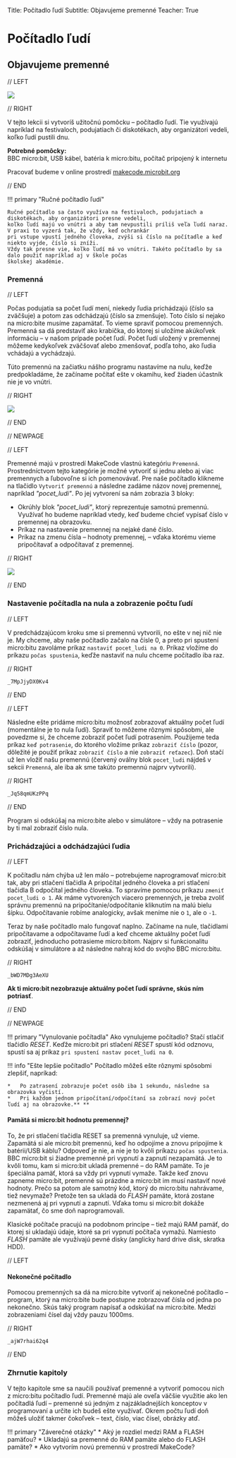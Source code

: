 Title:   Počítadlo ľudí
Subtitle:   Objavujeme premenné 
Teacher:	True

# Počítadlo ľudí
## Objavujeme premenné

// LEFT

![](images/pocitadlo_ludi.jpg)

// RIGHT

<div markdown="1" class="lection-desc">
V tejto lekcii si vytvoríš užitočnú pomôcku – počítadlo ľudí. Tie využívajú napríklad na festivaloch, podujatiach
či diskotékach, aby organizátori vedeli, koľko ľudí pustili dnu.
</div>

**Potrebné pomôcky:**  
BBC micro:bit, USB kábel, batéria k micro:bitu, počítač pripojený k internetu

Pracovať budeme v online prostredí [makecode.microbit.org](https://makecode.microbit.org/)

// END

!!! primary "Ručné počítadlo ľudí"

	Ručné počítadlo sa často využíva na festivaloch, podujatiach a diskotékach, aby organizátori presne vedeli,
	koľko ľudí majú vo vnútri a aby tam nevpustili príliš veľa ľudí naraz. V praxi to vyzerá tak, že vždy, keď ochrankár
	pri vstupe vpustí jedného človeka, zvýši si číslo na počítadle a keď niekto vyjde, číslo si zníži.
	Vždy tak presne vie, koľko ľudí má vo vnútri. Takéto počítadlo by sa dalo použiť napríklad aj v škole počas
	školskej akadémie.

### Premenná

// LEFT

Počas podujatia sa počet ľudí mení, niekedy ľudia prichádzajú (číslo sa zväčšuje)
a potom zas odchádzajú (číslo sa zmenšuje). Toto číslo si nejako na micro:bite musíme zapamätať.
To vieme spraviť pomocou premenných. Premenná sa dá predstaviť ako krabička, do ktorej si uložíme
akúkoľvek informáciu – v našom prípade počet ľudí. Počet ľudí uložený v premennej môžeme kedykoľvek
zväčšovať alebo zmenšovať, podľa toho, ako ľudia vchádajú a vychádzajú.

Túto premennú na začiatku nášho programu nastavíme na nulu, keďže predpokladáme,
že začíname počítať ešte v okamihu, keď žiaden účastník nie je vo vnútri.

// RIGHT

![](images/makecode_premenna.png)

// END

// NEWPAGE

// LEFT

Premenné majú v prostredí MakeCode vlastnú kategóriu `Premenná`. Prostredníctvom tejto kategórie je možné vytvoriť si jednu alebo aj viac
premennych a ľubovoľne si ich pomenovávať. Pre naše počítadlo klikneme na tlačidlo `Vytvoriť premennú`
a následne zadáme názov novej premennej, napríklad _"pocet_ludi"_.
Po jej vytvorení sa nám zobrazia 3 bloky:

*   Okrúhly blok _"pocet_ludi"_, ktorý reprezentuje samotnú premennú. Využívať ho budeme napríklad vtedy, keď budeme chcieť vypísať číslo v premennej na obrazovku. 
*   Príkaz na nastavenie premennej na nejaké dané číslo.
*   Príkaz na zmenu čísla – hodnoty premennej, – vďaka ktorému vieme pripočítavať a odpočítavať z premennej.


// RIGHT

![](images/makecode_premenna_2.png)

// END

### Nastavenie počítadla na nula a zobrazenie počtu ľudí

// LEFT

V predchádzajúcom kroku sme si premennú vytvorili, no ešte v nej nič nie je. My chceme, aby naše počítadlo začalo
na čísle 0, a preto pri spustení micro:bitu zavoláme príkaz `nastaviť pocet_ludi na 0`.
Príkaz vložíme do príkazu `počas spustenia`, keďže nastaviť na nulu chceme počítadlo iba raz.

// RIGHT

```makecode
_7MpJjyDX0Kv4
```

// END

// LEFT

Následne ešte pridáme micro:bitu možnosť zobrazovať aktuálny počet ľudí (momentálne je to nula ľudí).
Spraviť to môžeme rôznymi spôsobmi, ale povedzme si, že chceme zobraziť počet ľudí potrasením.
Použijeme teda príkaz `keď potrasenie`, do ktorého vložíme príkaz `zobraziť číslo` (pozor, dôležité je použiť
príkaz `zobraziť číslo` a nie `zobraziť reťazec`). Doň stačí už len vložiť našu premennú (červený oválny blok
`pocet_ludi` nájdeš v sekcii `Premenná`, ale iba ak sme takúto premennú najprv vytvorili).

// RIGHT

```makecode
_Jq58qmUKzPPq
```

// END

Program si odskúšaj na micro:bite alebo v simulátore – vždy na potrasenie by ti mal zobraziť číslo nula.


### Prichádzajúci a odchádzajúci ľudia

// LEFT

K počítadlu nám chýba už len málo – potrebujeme naprogramovať micro:bit tak, aby pri stlačení tlačidla A
pripočítal jedného človeka a pri stlačení tlačidla B odpočítal jedného človeka. To spravíme pomocou
príkazu `zmeniť pocet_ludi o 1`. Ak máme vytvorených viacero premenných, je treba zvoliť správnu premennú
na pripočítanie/odpočítanie kliknutím na malú bielu šípku. Odpočítavanie robíme analogicky,
avšak meníme nie o `1`, ale o `-1`.

Teraz by naše počítadlo malo fungovať naplno. Začíname na nule, tlačidlami pripočítavame a odpočítavame ľudí
a keď chceme aktuálny počet ľudí zobraziť, jednoducho potrasieme micro:bitom.
Najprv si funkcionalitu odskúšaj v simulátore a až následne nahraj kód do svojho BBC micro:bitu.


// RIGHT

```makecode
_bWD7MDg3AeXU
```

**Ak ti micro:bit nezobrazuje aktuálny počet ľudí správne, skús ním potriasť**.

// END



// NEWPAGE

!!! primary "Vynulovanie počítadla"
	Ako vynulujeme počítadlo? Stačí stlačiť tlačidlo _RESET_. Keďže micro:bit pri stlačení _RESET_ spustí kód odznovu,
	spustí sa aj príkaz `pri spustení nastav pocet_ludi na 0`. 

!!! info "Ešte lepšie počítadlo"
    Počítadlo môžeš ešte rôznymi spôsobmi zlepšiť, napríkad:

    *   Po zatrasení zobrazuje počet osôb iba 1 sekundu, následne sa obrazovka vyčistí.
    *   Pri každom jednom pripočítaní/odpočítaní sa zobrazí nový počet ľudí aj na obrazovke.** **



#### Pamätá si micro:bit hodnotu premennej?
To, že pri stlačení tlačidla RESET sa premenná vynuluje, už vieme. Zapamätá si ale micro:bit premennú,
keď ho odpojíme a znovu pripojíme k batérii/USB káblu? Odpoveď je nie, a nie je to kvôli príkazu
`počas spustenia`. BBC micro:bit si žiadne premenné pri vypnutí a zapnutí nezapamätá. Je to kvôli tomu, kam si micro:bit
ukladá premenné – do RAM pamäte. To je špeciálna pamäť, ktorá sa vždy pri vypnutí vymaže. Takže keď znovu zapneme
micro:bit, premenné sú prázdne a micro:bit im musí nastaviť nové hodnoty. Prečo sa potom ale samotný kód, ktorý do
micro:bitu nahrávame, tiež nevymaže? Pretože ten sa ukladá do _FLASH_ pamäte, ktorá zostane nezmenená aj pri vypnutí
a zapnutí. Vďaka tomu si micro:bit dokáže zapamätať, čo sme doň naprogramovali.

Klasické počítače pracujú na podobnom princípe – tiež majú RAM pamäť, do ktorej si ukladajú údaje, ktoré sa pri vypnutí
počítača vymažú. Namiesto _FLASH_ pamäte ale využívajú pevné disky (anglicky hard drive disk, skratka HDD).


// LEFT
#### Nekonečné počítadlo

Pomocou premenných sa dá na micro:bite vytvoriť aj nekonečné počítadlo – program, ktorý na micro:bite bude postupne
zobrazovať čísla od jedna po nekonečno. Skús taký program napísať a odskúšať na micro:bite.
Medzi zobrazeniami čísel daj vždy pauzu 1000ms.

// RIGHT

```makecode
_ajW7rhai62q4
```

// END
    
### Zhrnutie kapitoly
V tejto kapitole sme sa naučili používať premenné a vytvoriť pomocou nich z micro:bitu počítadlo ľudí. Premenné majú
ale oveľa väčšie využitie ako len počítadlá ľudí – premenné sú jedným z najzákladnejších konceptov v programovaní
a určite ich budeš ešte využívať. Okrem počtu ľudí doň môžeš uložiť takmer čokoľvek – text, číslo, viac čísel,
obrázky atď.

!!! primary "Záverečné otázky"
    *   Aký je rozdiel medzi RAM a FLASH pamäťou?
    *   Ukladajú sa premenné do RAM pamäte alebo do FLASH pamäte?
    *   Ako vytvorím novú premennú v prostredí MakeCode?